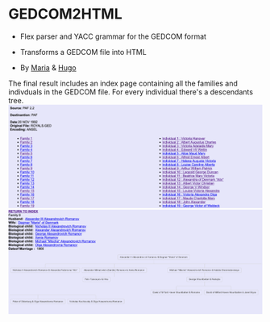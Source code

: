 # GEDCOM2HTML

- Flex parser and YACC grammar for the GEDCOM format
- Transforms a GEDCOM file into HTML


 - By [Maria](https://github.com/mariajbp) & [Hugo](https://github.com/hchexy)
 
 
The final result includes an index page containing all the families and indivduals in the GEDCOM file.
For every individual there's a descendants tree.
![alt text](https://github.com/mariajbp/GEDCOM2HTML/blob/master/Report/1.png?raw=true)
![alt text](https://github.com/mariajbp/GEDCOM2HTML/blob/master/Report/2.png?raw=true)
